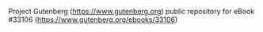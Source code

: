 Project Gutenberg (https://www.gutenberg.org) public repository for eBook #33106 (https://www.gutenberg.org/ebooks/33106)
